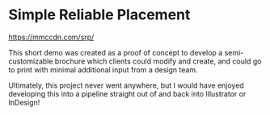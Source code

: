 # Simple Reliable Placement

https://mmccdn.com/srp/

This short demo was created as a proof of concept to develop a semi-customizable brochure which clients could modify and create, and could go to print with minimal additional input from a design team. 

Ultimately, this project never went anywhere, but I would have enjoyed developing this into a pipeline straight out of and back into Illustrator or InDesign!
